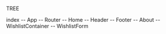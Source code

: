 TREE

index
     -- App
            -- Router
                    -- Home
                    -- Header
                    -- Footer
                    -- About
                    -- WishlistContainer
                            -- WishlistForm